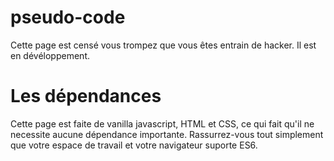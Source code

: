 # pseudo-code

Cette page est censé vous trompez que vous êtes entrain de hacker. Il est  en dévéloppement.

# Les dépendances

Cette page est faite de vanilla javascript, HTML et CSS, ce qui fait qu'il ne necessite aucune dépendance importante. Rassurrez-vous tout simplement que votre espace de travail et votre navigateur suporte ES6.
